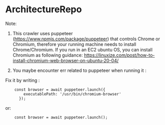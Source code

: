 # ArchitectureRepo

Note: 

1. This crawler uses puppeteer (https://www.npmjs.com/package/puppeteer) that controls Chrome or Chromium, therefore your running machine needs to install Chrome/Chromium. If you run in an EC2 ubuntu OS, you can install Chromium as following guidance:
https://linuxize.com/post/how-to-install-chromium-web-browser-on-ubuntu-20-04/

2. You maybe encounter err related to puppeteer when running it :

Fix it by writing :

        const browser = await puppeteer.launch({
            executablePath: '/usr/bin/chromium-browser'
          });

or:

        const browser = await puppeteer.launch();
